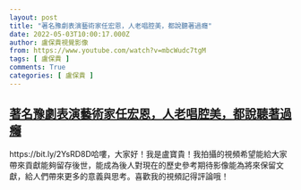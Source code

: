 ```yaml
---
layout: post
title: "著名豫劇表演藝術家任宏恩，人老唱腔美，都說聽著過癮"
date: 2022-05-03T10:00:17.000Z
author: 盧保貴視覺影像
from: https://www.youtube.com/watch?v=mbcWudc7tgM
tags: [ 盧保貴 ]
comments: True
categories: [ 盧保貴 ]
---
```

<!--1651572017000-->
[著名豫劇表演藝術家任宏恩，人老唱腔美，都說聽著過癮](https://www.youtube.com/watch?v=mbcWudc7tgM)
------

<div>
https://bit.ly/2YsRD8D哈嘍，大家好！我是盧寶貴！我拍攝的視頻希望能給大家帶來貢獻能夠留存後世，能成為後人對現在的歷史參考期待影像能為將來保留文獻，給人們帶來更多的意義與思考。喜歡我的視頻記得評論哦！
</div>
